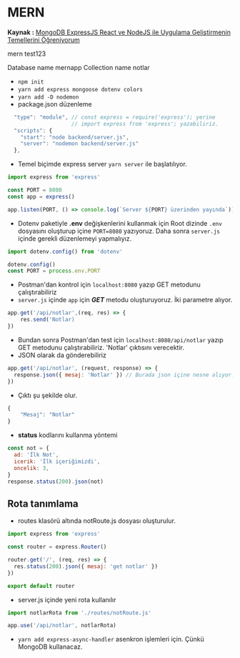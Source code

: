 # MERN

**Kaynak :** [MongoDB ExpressJS React ve NodeJS ile Uygulama Geliştirmenin Temellerini Öğreniyorum](https://www.udemy.com/course/mern-stack-ile-uygulama-gelistirme-kursu-2022/)

mern
test123

Database name
mernapp
Collection name
notlar

- `npm init`
- `yarn add express mongoose dotenv colors`
- `yarn add -D nodemon`
- package.json düzenleme

```js script
  "type": "module", // const express = require('express'); yerine
                    // import express from 'express'; yazabiliriz.
  "scripts": {
    "start": "node backend/server.js",
    "server": "nodemon backend/server.js"
  },
```

- Temel biçimde express server `yarn server` ile başlatılıyor.

```js script
import express from 'express'

const PORT = 8080
const app = express()

app.listen(PORT, () => console.log(`Server ${PORT} üzerinden yayında`))
```

- Dotenv paketiyle **.env** değişkenlerini kullanmak için Root dizinde `.env` dosyasını oluşturup içine `PORT=8080` yazıyoruz. Daha sonra `server.js` içinde gerekli düzenlemeyi yapmalıyız.

```js script
import dotenv.config() from 'dotenv'

dotenv.config()
const PORT = process.env.PORT
```

- Postman'dan kontrol için `localhost:8080` yazıp GET metodunu çalıştırabiliriz
- `server.js` içinde `app` için **_GET_** metodu oluşturuyoruz. İki parametre alıyor.

```js script
app.get('/api/notlar',(req, res) => {
    res.send('Notlar)
})
```

- Bundan sonra Postman'dan test için `localhost:8080/api/notlar` yazıp GET metodunu çalıştırabiliriz. 'Notlar' çıktısını verecektir.
- JSON olarak da gönderebiliriz

```js script
app.get('/api/notlar', (request, response) => {
  response.json({ mesaj: 'Notlar' }) // Burada json içine nesne alıyor.
})
```

- Çıktı şu şekilde olur.

```js script
{
    "Mesaj": "Notlar"
}
```

- **status** kodlarını kullanma yöntemi

```js script
const not = {
  ad: 'İlk Not',
  icerik: 'İlk içeriğimizdi',
  oncelik: 3,
}
response.status(200).json(not)
```

## Rota tanımlama

- routes klasörü altında notRoute.js dosyası oluşturulur.

```js script
import express from 'express'

const router = express.Router()

router.get('/', (req, res) => {
  res.status(200).json({ mesaj: 'get notlar' })
})

export default router
```

- server.js içinde yeni rota kullanılır

```js script
import notlarRota from './routes/notRoute.js'

app.use('/api/notlar', notlarRota)
```

- `yarn add express-async-handler` asenkron işlemleri için. Çünkü MongoDB kullanacaz.

